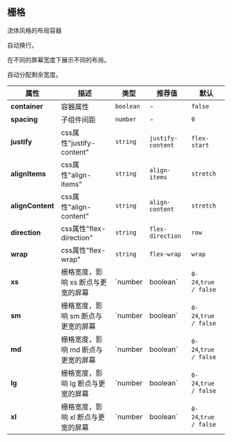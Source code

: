 ## 栅格

流体风格的布局容器

<ex-code name="ex-grid-basic"></ex-code>

<ex-code name="ex-grid-fluid">

自动换行。

</ex-code>

<ex-code name="ex-grid-responsive">

在不同的屏幕宽度下展示不同的布局。

</ex-code>

<ex-code name="ex-grid-auto-width">

自动分配剩余宽度。

</ex-code>

<ex-footer edit-link="https://github.com/zeit-ui/vue/edit/master/docs/en-us/components/grid.md">

| 属性 | 描述 | 类型 | 推荐值 | 默认
| ---------- | ---------- | ---- |  -------------- | ------ |
| **container** | 容器属性 | `boolean` | - | `false` |
| **spacing** | 子组件间距 | `number` | - | `0` |
| **justify** | css属性"justify-content" | `string` | `justify-content` | `flex-start` |
| **alignItems** | css属性"align-items" | `string` | `align-items` | `stretch` |
| **alignContent** | css属性"align-content" | `string` | `align-content` | `stretch` |
| **direction** | css属性"flex-direction" | `string` | `flex-direction` | `row` |
| **wrap** | css属性"flex-wrap" | `string` | `flex-wrap` | `wrap` |
| **xs** | 栅格宽度，影响 xs 断点与更宽的屏幕 | `number | boolean` | `0-24`,`true / false` | `false` |
| **sm** | 栅格宽度，影响 sm 断点与更宽的屏幕 | `number | boolean` | `0-24`,`true / false` | `false` |
| **md** | 栅格宽度，影响 md 断点与更宽的屏幕 | `number | boolean` | `0-24`,`true / false` | `false` |
| **lg** | 栅格宽度，影响 lg 断点与更宽的屏幕 | `number | boolean` | `0-24`,`true / false` | `false` |
| **xl** | 栅格宽度，影响 xl 断点与更宽的屏幕 | `number | boolean` | `0-24`,`true / false` | `false` |

</ex-footer>
